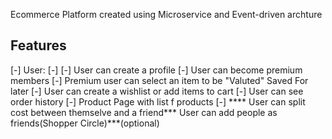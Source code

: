 Ecommerce Platform created using Microservice and Event-driven archture


## Features
[-] User: 
[-] [-] User can create a profile
[-] User can become premium members
[-] Premium user can select an item to be "Valuted" Saved For later 
[-] User can create a wishlist or add items to cart
[-] User can see order history
[-] Product Page with list f products
[-] **** User can split cost between themselve and a friend*** User can add people as friends(Shopper Circle)***(optional)
